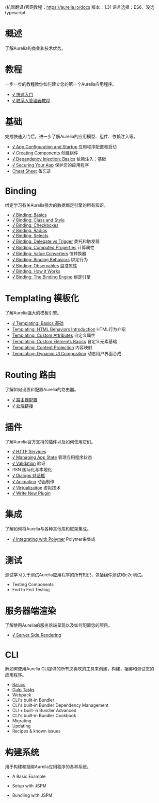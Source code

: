 (机器翻译)官网教程：https://aurelia.io/docs
版本：1.31
语言选择：ES6，没选 typescript

# 概述

了解Aurelia的商业和技术优势。

# 教程

一步一步的教程教你如何建立您的第一个Aurelia应用程序。

 - [√ 快速入门](https://github.com/sansantang/aurelia_translate/blob/master/%E6%95%99%E7%A8%8B/%E5%BF%AB%E9%80%9F%E5%85%A5%E9%97%A8.MD)
 - [√ 联系人管理器教程](https://github.com/sansantang/aurelia_translate/blob/master/%E6%95%99%E7%A8%8B/%E8%81%94%E7%B3%BB%E4%BA%BA%E7%AE%A1%E7%90%86%E5%99%A8%E6%95%99%E7%A8%8B.MD)

# 基础

完成快速入门后，进一步了解Aurelia的应用模型、组件、依赖注入等。

 - [√ App Configuration and Startup](https://github.com/sansantang/aurelia_translate/blob/master/Fundamentals/%E5%BA%94%E7%94%A8%E7%A8%8B%E5%BA%8F%E9%85%8D%E7%BD%AE%E5%92%8C%E5%90%AF%E5%8A%A8.md)  应用程序配置和启动
 - [√ Creating Components](https://github.com/sansantang/aurelia_translate/blob/master/Fundamentals/%E5%88%9B%E5%BB%BA%E7%BB%84%E4%BB%B6.md)  创建组件
 - [√ Dependency Injection: Basics](https://github.com/sansantang/aurelia_translate/blob/master/Fundamentals/%E4%BE%9D%E8%B5%96%E6%B3%A8%E5%85%A5%EF%BC%9A%E5%9F%BA%E7%A1%80.md) 依赖注入：基础
 - [√ Securing Your App](https://github.com/sansantang/aurelia_translate/blob/master/Fundamentals/%E4%BF%9D%E6%8A%A4%E6%82%A8%E7%9A%84%E5%BA%94%E7%94%A8%E7%A8%8B%E5%BA%8F.md)  保护您的应用程序
 - [Cheat Sheet](https://github.com/sansantang/aurelia_translate/blob/master/Fundamentals/CheatSheet%E5%A4%87%E5%BF%98%E5%BD%95.md) 备忘录

# Binding

绑定学习有关Aurelia强大的数据绑定引擎的所有知识。

- [√ Binding: Basics](https://github.com/sansantang/aurelia_translate/blob/master/Binding/BindingBasics.md)
- [√ Binding: Class and Style](https://github.com/sansantang/aurelia_translate/blob/master/Binding/ClassandStyle.md)
- [√ Binding: Checkboxes](https://github.com/sansantang/aurelia_translate/blob/master/Binding/Checkboxes.md)
- [√ Binding: Radios](https://github.com/sansantang/aurelia_translate/blob/master/Binding/Radios.md)
- [√ Binding: Selects](https://github.com/sansantang/aurelia_translate/blob/master/Binding/Selects.md)
- [√ Binding: Delegate vs Trigger](https://github.com/sansantang/aurelia_translate/blob/master/Binding/Delegate%20vs%20Trigger.md) 委托和触发器
- [√ Binding: Computed Properties](https://github.com/sansantang/aurelia_translate/blob/master/Binding/Computed%20Properties.md) 计算属性
- [√ Binding: Value Converters](https://github.com/sansantang/aurelia_translate/blob/master/Binding/Value%20Converters.md) 值转换器
- [√ Binding: Binding Behaviors](https://github.com/sansantang/aurelia_translate/blob/master/Binding/Binding%20Behaviors.md) 绑定行为
- [√ Binding: Observables](https://github.com/sansantang/aurelia_translate/blob/master/Binding/Observables.md) 监控属性
- [√ Binding: How it Works](https://github.com/sansantang/aurelia_translate/blob/master/Binding/How%20it%20Works.md)
- [√ Binding: The Binding Engine](https://github.com/sansantang/aurelia_translate/blob/master/Binding/The%20Binding%20Engine.md) 绑定引擎

# Templating 模板化

了解Aurelia强大的模板引擎。

 - [√ Templating: Basics 基础](https://github.com/sansantang/aurelia_translate/blob/master/Templating/TemplatingBasics.md)
 - [Templating: HTML Behaviors Introduction](https://github.com/sansantang/aurelia_translate/blob/master/Templating/Templating%20HTML%20Behaviors%20Introduction.md) HTML行为介绍
 - [Templating: Custom Attributes](https://github.com/sansantang/aurelia_translate/blob/master/Templating/Templating%20Custom%20Attributes.md) 自定义属性
 - [Templating: Custom Elements Basics](https://github.com/sansantang/aurelia_translate/blob/master/Templating/Templating%20Custom%20Elements%20Basics.md) 自定义元素基础
-  [Templating: Content Projection](https://github.com/sansantang/aurelia_translate/blob/master/Templating/Templating%20Content%20Projection.md) 内容映射
-  [Templating: Dynamic UI Composition](https://github.com/sansantang/aurelia_translate/blob/master/Templating/Templating%20Dynamic%20UI%20Composition.md) 动态用户界面合成

# Routing 路由

了解如何设置和配置Aurelia的路由器。

- [√ 路由器配置](https://github.com/sansantang/aurelia_translate/blob/master/Route/%E8%B7%AF%E7%94%B1%E5%99%A8%E9%85%8D%E7%BD%AE.md)
- [√ 处理链接](https://github.com/sansantang/aurelia_translate/blob/master/Route/%E5%A4%84%E7%90%86%E9%93%BE%E6%8E%A5.md)

# 插件

了解Aurelia官方支持的插件以及如何使用它们。

- [√ HTTP Services](https://github.com/sansantang/aurelia_translate/blob/master/Plugins/HTTPServices.md)
- [√ Managing App State](https://github.com/sansantang/aurelia_translate/blob/master/Plugins/Managing%20App%20State.md) 管理应用程序状态
- [√ Validation](https://github.com/sansantang/aurelia_translate/blob/master/Plugins/Validation.md) 验证
- I18N 国际化与本地化
- [√ Dialogs 对话框](https://github.com/sansantang/aurelia_translate/blob/master/Plugins/Dialogs.md)
- [√ Animation](https://github.com/sansantang/aurelia_translate/blob/master/Plugins/Animation.md) 动画制作
- [√ Virtualization](https://github.com/sansantang/aurelia_translate/blob/master/Plugins/Virtualization.md) 虚拟技术
- [√ Write New Plugin](https://github.com/sansantang/aurelia_translate/blob/master/Plugins/Write%20New%20Plugin.md)

# 集成

了解如何将Aurelia与各种其他库和框架集成。

- [√ Integrating with Polymer](https://github.com/sansantang/aurelia_translate/blob/master/Integration/Integrating%20with%20Polymer.md) Polymer来集成

# 测试
测试学习关于测试Aurelia应用程序的所有知识，包括组件测试和e2e测试。

- Testing Components
- End to End Testing

# 服务器端渲染
了解使用Aurelia的服务器端呈现以及如何配置您的项目。

- [√ Server Side Rendering](https://github.com/sansantang/aurelia_translate/blob/master/Server%20Side%20Rendering/Server%20Side%20Rendering.md)

# CLI
解如何使用Aurelia CLI提供的所有您喜欢的工具来创建，构建，捆绑和测试您的应用程序。

- [Basics](https://github.com/sansantang/aurelia_translate/blob/master/CLI/Basics.md)
- [Gulp Tasks](https://github.com/sansantang/aurelia_translate/blob/master/CLI/tasks.md)
- Webpack
- CLI's built-in Bundler
- CLI's built-in Bundler Dependency Management
- CLI + built-in Bundler Advanced
- CLI's built-in Bundler Cookbook
- Migrating
- Updating
- Recipes & known issues

# 构建系统
用于构建和捆绑Aurelia应用程序的各种系统。
- A Basic Example
- Setup with JSPM

- Bundling with JSPM